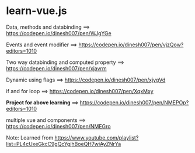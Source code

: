 # learn-vue.js 

Data, methods and databinding ==> https://codepen.io/dinesh007/pen/WJgYGe

Events and event modifier  ==> https://codepen.io/dinesh007/pen/vjzQow?editors=1010

Two way databinding and computed property ==> https://codepen.io/dinesh007/pen/xjavrm

Dynamic using flags ==> https://codepen.io/dinesh007/pen/xjygVd 

if and for loop ==> https://codepen.io/dinesh007/pen/XqxMxy

<strong> Project for above learning </strong> ==> https://codepen.io/dinesh007/pen/NMEPOp?editors=1010 

multiple vue and components ==> https://codepen.io/dinesh007/pen/NMEGro

Note: Learned from https://www.youtube.com/playlist?list=PL4cUxeGkcC9gQcYgjhBoeQH7wiAyZNrYa
